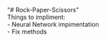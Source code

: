 "# Rock-Paper-Scissors"  
Things to impliment:  
    - Neural Network impimentation  
    - Fix methods  
